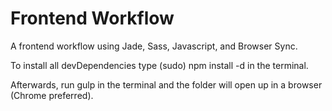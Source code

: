 # Frontend Workflow

A frontend workflow using Jade, Sass, Javascript, and Browser Sync.

To install all devDependencies type (sudo) npm install -d in the terminal. 

Afterwards, run gulp in the terminal and the folder will open up in a browser (Chrome preferred).
